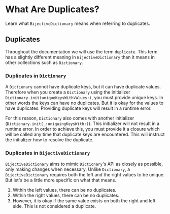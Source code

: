 # What Are Duplicates?
Learn what `BijectiveDictionary` means when referring to duplicates.

## Duplicates
Throughout the documentation we will use the term `duplicate`. This term has a slightly different meaning in `BijectiveDictionary` than it means in other collections such as `Dictionary`. 

### Duplicates in `Dictionary`
A `Dictionary` cannot have duplicate keys, but it can have duplicate values. Therefore when you create a `Dictionary` using the initializer `Dictionary.init(uniqueKeysWithValues:)`, you must provide unique keys. In other words the keys can have no duplicates. But it is okay for the values to have duplicates. Providing duplicate keys will result in a runtime error. 

For this reason, `Dictionary` also comes with another initializer (`Dictionary.init(_:uniquingKeysWith:)`). This initializer will not result in a runtime error. In order to achieve this, you must provide it a closure which will be called any time that duplicate keys are encountered. This will instruct the initializer how to resolve the duplicate. 

### Duplicates in `BijectiveDictionary`
`BijectiveDictionary` aims to mimic `Dictionary`'s API as closely as possible, only making changes when necessary. Unlike `Dictionary`, a `BijectiveDictionary` requires both the left and the right values to be unique. But let's be a little more specific on what that means. 

1. Within the left values, there can be no duplicates. 
2. Within the right values, there can be no duplicates. 
3. However, it is okay if the same value exists on both the right and left side. This is not considered a duplicate. 
